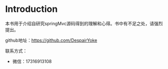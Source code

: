 # Introduction

本书用于介绍自研究springMvc源码得到的理解和心得。书中有不足之处，请强烈提出。

github地址：https://github.com/DespairYoke

联系方式：

* 微信：17316913108


